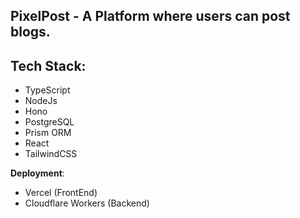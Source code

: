 ## PixelPost - A Platform where users can post blogs.

## Tech Stack:
- TypeScript
- NodeJs
- Hono
- PostgreSQL
- Prism ORM
- React
- TailwindCSS

**Deployment**:
- Vercel (FrontEnd)
- Cloudflare Workers (Backend)
